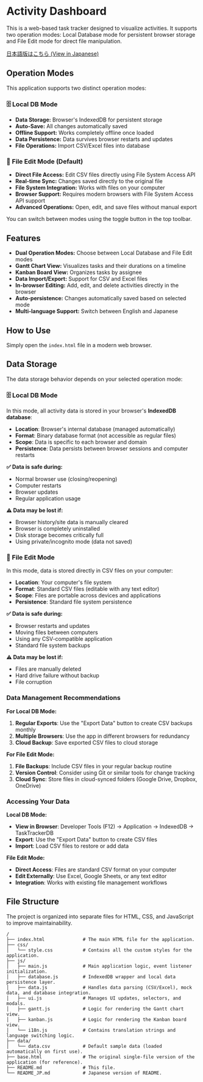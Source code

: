 # Activity Dashboard

This is a web-based task tracker designed to visualize activities. It supports two operation modes: Local Database mode for persistent browser storage and File Edit mode for direct file manipulation.

[日本語版はこちら (View in Japanese)](README_JP.md)

## Operation Modes

This application supports two distinct operation modes:

### 🗄️ Local DB Mode
- **Data Storage:** Browser's IndexedDB for persistent storage
- **Auto-Save:** All changes automatically saved
- **Offline Support:** Works completely offline once loaded
- **Data Persistence:** Data survives browser restarts and updates
- **File Operations:** Import CSV/Excel files into database

### 📁 File Edit Mode (Default)
- **Direct File Access:** Edit CSV files directly using File System Access API
- **Real-time Sync:** Changes saved directly to the original file
- **File System Integration:** Works with files on your computer
- **Browser Support:** Requires modern browsers with File System Access API support
- **Advanced Operations:** Open, edit, and save files without manual export

You can switch between modes using the toggle button in the top toolbar.

## Features

*   **Dual Operation Modes:** Choose between Local Database and File Edit modes
*   **Gantt Chart View:** Visualizes tasks and their durations on a timeline
*   **Kanban Board View:** Organizes tasks by assignee
*   **Data Import/Export:** Support for CSV and Excel files
*   **In-browser Editing:** Add, edit, and delete activities directly in the browser
*   **Auto-persistence:** Changes automatically saved based on selected mode
*   **Multi-language Support:** Switch between English and Japanese

## How to Use

Simply open the `index.html` file in a modern web browser.

## Data Storage

The data storage behavior depends on your selected operation mode:

### 🗄️ Local DB Mode

In this mode, all activity data is stored in your browser's **IndexedDB database**:

- **Location**: Browser's internal database (managed automatically)
- **Format**: Binary database format (not accessible as regular files)
- **Scope**: Data is specific to each browser and domain
- **Persistence**: Data persists between browser sessions and computer restarts

**✅ Data is safe during:**
- Normal browser use (closing/reopening)
- Computer restarts
- Browser updates
- Regular application usage

**⚠️ Data may be lost if:**
- Browser history/site data is manually cleared
- Browser is completely uninstalled
- Disk storage becomes critically full
- Using private/incognito mode (data not saved)

### 📁 File Edit Mode

In this mode, data is stored directly in CSV files on your computer:

- **Location**: Your computer's file system
- **Format**: Standard CSV files (editable with any text editor)
- **Scope**: Files are portable across devices and applications
- **Persistence**: Standard file system persistence

**✅ Data is safe during:**
- Browser restarts and updates
- Moving files between computers
- Using any CSV-compatible application
- Standard file system backups

**⚠️ Data may be lost if:**
- Files are manually deleted
- Hard drive failure without backup
- File corruption

### Data Management Recommendations

**For Local DB Mode:**
1. **Regular Exports**: Use the "Export Data" button to create CSV backups monthly
2. **Multiple Browsers**: Use the app in different browsers for redundancy
3. **Cloud Backup**: Save exported CSV files to cloud storage

**For File Edit Mode:**
1. **File Backups**: Include CSV files in your regular backup routine
2. **Version Control**: Consider using Git or similar tools for change tracking
3. **Cloud Sync**: Store files in cloud-synced folders (Google Drive, Dropbox, OneDrive)

### Accessing Your Data

**Local DB Mode:**
- **View in Browser**: Developer Tools (F12) → Application → IndexedDB → TaskTrackerDB
- **Export**: Use the "Export Data" button to create CSV files
- **Import**: Load CSV files to restore or add data

**File Edit Mode:**
- **Direct Access**: Files are standard CSV format on your computer
- **Edit Externally**: Use Excel, Google Sheets, or any text editor
- **Integration**: Works with existing file management workflows

## File Structure

The project is organized into separate files for HTML, CSS, and JavaScript to improve maintainability.

```
/
├── index.html              # The main HTML file for the application.
├── css/
│   └── style.css           # Contains all the custom styles for the application.
├── js/
│   ├── main.js             # Main application logic, event listener initialization.
│   ├── database.js         # IndexedDB wrapper and local data persistence layer.
│   ├── data.js             # Handles data parsing (CSV/Excel), mock data, and database integration.
│   ├── ui.js               # Manages UI updates, selectors, and modals.
│   ├── gantt.js            # Logic for rendering the Gantt chart view.
│   ├── kanban.js           # Logic for rendering the Kanban board view.
│   └── i18n.js             # Contains translation strings and language switching logic.
├── data/
│   └── data.csv            # Default sample data (loaded automatically on first use).
├── base.html               # The original single-file version of the application (for reference).
├── README.md               # This file.
└── README_JP.md            # Japanese version of README.
```
